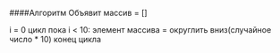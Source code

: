 ####Алгоритм
Объявит массив = []

i = 0
цикл пока i < 10:
 элемент массива = округлить вниз(случайное число * 10)
конец цикла